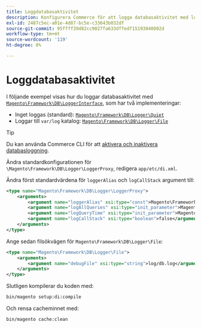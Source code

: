 ```yaml
---
title: Loggdatabasaktivitet
description: Konfigurera Commerce för att logga databasaktivitet med loggningsgränssnittet.
exl-id: 2487c5ec-a01e-4d87-bc5e-c33643b032df
source-git-commit: 95ffff39d82cc9027fa633dffedf15193040802d
workflow-type: tm+mt
source-wordcount: '119'
ht-degree: 0%

---
```


# Loggdatabasaktivitet

I följande exempel visas hur du loggar databasaktivitet med [`Magento\Framework\DB\LoggerInterface`][interface], som har två implementeringar:

- Inget loggas (standard): [`Magento\Framework\DB\Logger\Quiet`][quiet]
- Loggar till `var/log` katalog: [`Magento\Framework\DB\Logger\File`][file]

>[!TIP]
>
>Du kan använda Commerce CLI för att [aktivera och inaktivera databasloggning](../cli/enable-logging.md#database-logging).

Ändra standardkonfigurationen för `\Magento\Framework\DB\Logger\LoggerProxy`, redigera `app/etc/di.xml`.

Ändra först standardvärdena för `loggerAlias` och `logCallStack` argument till:

```xml
<type name="Magento\Framework\DB\Logger\LoggerProxy">
    <arguments>
        <argument name="loggerAlias" xsi:type="const">Magento\Framework\DB\Logger\LoggerProxy::LOGGER_ALIAS_FILE</argument>
        <argument name="logAllQueries" xsi:type="init_parameter">Magento\Framework\Config\ConfigOptionsListConstants::CONFIG_PATH_DB_LOGGER_LOG_EVERYTHING</argument>
        <argument name="logQueryTime" xsi:type="init_parameter">Magento\Framework\Config\ConfigOptionsListConstants::CONFIG_PATH_DB_LOGGER_QUERY_TIME_THRESHOLD</argument>
        <argument name="logCallStack" xsi:type="boolean">false</argument>
    </arguments>
</type>
```

Ange sedan filsökvägen för `Magento\Framework\DB\Logger\File`:

```xml
<type name="Magento\Framework\DB\Logger\File">
    <arguments>
        <argument name="debugFile" xsi:type="string">log/db.log</argument>
    </arguments>
</type>
```

Slutligen kompilerar du koden med:

```bash
bin/magento setup:di:compile
```

Och rensa cacheminnet med:

```bash
bin/magento cache:clean
```

<!-- link definitions -->

[file]: https://github.com/magento/magento2/blob/2.4/lib/internal/Magento/Framework/DB/Logger/File.php
[interface]: https://github.com/magento/magento2/blob/2.4/lib/internal/Magento/Framework/DB/LoggerInterface.php
[quiet]: https://github.com/magento/magento2/blob/2.4/lib/internal/Magento/Framework/DB/Logger/Quiet.php
